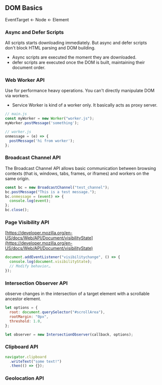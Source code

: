 ## DOM Basics

EventTarget ← Node ← Element

### Async and Defer Scripts

All scripts starts downloading immediately. 
But async and defer scripts don't block HTML parsing and DOM building.

- Async scripts are executed the moment they are downloaded.
- defer scripts are executed once the DOM is built, maintaining their document order. 

### Web Worker API

Use for performance heavy operations. You can't directly manipulate DOM via workers.
- Service Worker is kind of a worker only. It basically acts as proxy server.

```js
// main.js
const myWorker = new Worker("worker.js");
myWorker.postMessage('something');

// worker.js
onmessage = (e) => {
  postMessage('hi from worker');
};
```

### Broadcast Channel API

The Broadcast Channel API allows basic communication between browsing contexts 
(that is, windows, tabs, frames, or iframes) and workers on the same origin.

```js
const bc = new BroadcastChannel("test_channel");
bc.postMessage("This is a test message.");
bc.onmessage = (event) => {
  console.log(event);
};
bc.close();
```

### Page Visibility API
[https://developer.mozilla.org/en-US/docs/Web/API/Document/visibilityState](https://developer.mozilla.org/en-US/docs/Web/API/Document/visibilityState)
```js
document.addEventListener("visibilitychange", () => {
  console.log(document.visibilityState);
  // Modify behavior…
});
```

### Intersection Observer API

observe changes in the intersection of a target element with a scrollable ancestor element.
```js
let options = {
  root: document.querySelector("#scrollArea"),
  rootMargin: "0px",
  threshold: 1.0,
};

let observer = new IntersectionObserver(callback, options);
```

### Clipboard API

```js
navigator.clipboard
  .writeText("some text!")
  .then(() => {});
```

### Geolocation API


